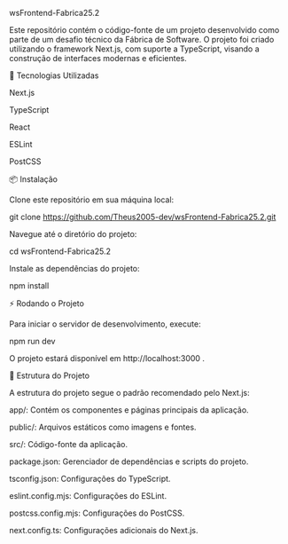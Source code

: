 wsFrontend-Fabrica25.2

Este repositório contém o código-fonte de um projeto desenvolvido como parte de um desafio técnico da Fábrica de Software. O projeto foi criado utilizando o framework Next.js, com suporte a TypeScript, visando a construção de interfaces modernas e eficientes.

🚀 Tecnologias Utilizadas

Next.js

TypeScript

React

ESLint

PostCSS

📦 Instalação

Clone este repositório em sua máquina local:

git clone https://github.com/Theus2005-dev/wsFrontend-Fabrica25.2.git


Navegue até o diretório do projeto:

cd wsFrontend-Fabrica25.2


Instale as dependências do projeto:

npm install

⚡ Rodando o Projeto

Para iniciar o servidor de desenvolvimento, execute:

npm run dev


O projeto estará disponível em http://localhost:3000
.

🧪 Estrutura do Projeto

A estrutura do projeto segue o padrão recomendado pelo Next.js:

app/: Contém os componentes e páginas principais da aplicação.

public/: Arquivos estáticos como imagens e fontes.

src/: Código-fonte da aplicação.

package.json: Gerenciador de dependências e scripts do projeto.

tsconfig.json: Configurações do TypeScript.

eslint.config.mjs: Configurações do ESLint.

postcss.config.mjs: Configurações do PostCSS.

next.config.ts: Configurações adicionais do Next.js.